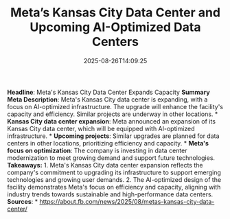 ﻿---
title: "Meta’s Kansas City Data Center and Upcoming AI-Optimized Data Centers"
date: "2025-08-26T14:09:25"
category: "Markets"
summary: ""
slug: "metas kansas city data center and upcoming aioptimized data "
source_urls:
  - "https://about.fb.com/news/2025/08/metas-kansas-city-data-center/"
seo:
  title: "Meta’s Kansas City Data Center and Upcoming AI-Optimized Data Centers | Hash n Hedge"
  description: ""
  keywords: ["news", "markets", "brief"]
---
**Headline**: Meta's Kansas City Data Center Expands Capacity  **Summary Meta Description**: Meta's Kansas City data center is expanding, with a focus on AI-optimized infrastructure. The upgrade will enhance the facility's capacity and efficiency. Similar projects are underway in other locations.  * **Kansas City data center expansion**: Meta announced an expansion of its Kansas City data center, which will be equipped with AI-optimized infrastructure. * **Upcoming projects**: Similar upgrades are planned for data centers in other locations, prioritizing efficiency and capacity. * **Meta's focus on optimization**: The company is investing in data center modernization to meet growing demand and support future technologies.  **Takeaways:**  1. Meta's Kansas City data center expansion reflects the company's commitment to upgrading its infrastructure to support emerging technologies and growing user demands. 2. The AI-optimized design of the facility demonstrates Meta's focus on efficiency and capacity, aligning with industry trends towards sustainable and high-performance data centers.  **Sources**:  * https://about.fb.com/news/2025/08/metas-kansas-city-data-center/ 
